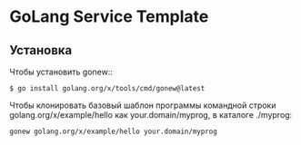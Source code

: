 # GoLang Service Template

## Установка

Чтобы установить gonew::

```shell
$ go install golang.org/x/tools/cmd/gonew@latest
```

Чтобы клонировать базовый шаблон программы командной строки golang.org/x/example/hello как your.domain/myprog, в каталоге ./myprog:

```shell
gonew golang.org/x/example/hello your.domain/myprog
```
